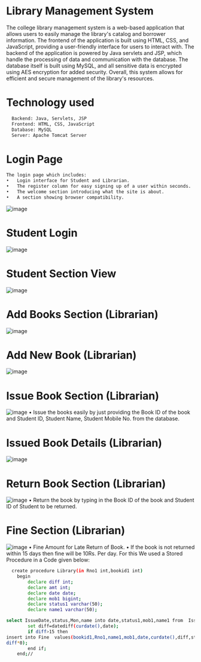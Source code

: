 
# Library Management System

The college library management system is a web-based application that allows users to easily manage the library's catalog and borrower information. The frontend of the application is built using HTML, CSS, and JavaScript, providing a user-friendly interface for users to interact with. The backend of the application is powered by Java servlets and JSP, which handle the processing of data and communication with the database. The database itself is built using MySQL, and all sensitive data is encrypted using AES encryption for added security. Overall, this system allows for efficient and secure management of the library's resources.

# Technology used
```bash
  Backend: Java, Servlets, JSP
  Frontend: HTML, CSS, JavaScript
  Database: MySQL
  Server: Apache Tomcat Server
```
# Login Page
```bash
The login page which includes:
•	Login interface for Student and Librarian. 
•	The register column for easy signing up of a user within seconds.
•	The welcome section introducing what the site is about.
•	A section showing browser compatibility.
```

![image](https://user-images.githubusercontent.com/92716110/205496989-d16f1d3b-482f-494b-866b-7e185cfcd610.png)

# Student Login
![image](https://user-images.githubusercontent.com/92716110/205497109-5130d61a-96e4-41e3-8e4b-dbe983bf74a4.png)

# Student Section View
![image](https://user-images.githubusercontent.com/92716110/205497191-ff3ebf35-f9dc-4394-a922-d31d54506f53.png)

# Add Books Section (Librarian)
![image](https://user-images.githubusercontent.com/92716110/205497223-27f39868-d019-41b6-8aa9-11fb9c48e4d3.png)

# Add New Book (Librarian)
![image](https://user-images.githubusercontent.com/92716110/205497268-3a93267d-de6f-4e04-8248-c4772689e326.png)

# Issue Book Section (Librarian)
![image](https://user-images.githubusercontent.com/92716110/205497419-2e2b6233-5bbc-42fc-9f37-b6abf6be8c06.png)
•	Issue the books easily by just providing the Book ID of the book and Student ID, Student Name, Student Mobile No. from the database.

# Issued Book Details (Librarian)
![image](https://user-images.githubusercontent.com/92716110/205497453-909bf410-7404-44e0-b22d-fef0a18dea11.png)

# Return Book Section (Librarian)
![image](https://user-images.githubusercontent.com/92716110/205497475-c8098f92-ee0b-4685-b9f0-8e6dcfa9b148.png)
•	Return the book by typing in the Book ID of the book and Student ID of Student to be returned.

# Fine Section (Librarian)

![image](https://user-images.githubusercontent.com/92716110/205497508-8b87ef10-d6d6-4062-96ce-1164a48afad6.png)
•	Fine Amount for Late Return of Book.
•	If the book is not returned within 15 days then fine will be 10Rs. Per day. For this We used a Stored Procedure in a Code given below:

```bash
  create procedure Library(in Rno1 int,bookid1 int)
	begin
		declare diff int;
		declare amt int;
		declare date date;
		declare mob1 bigint;
		declare status1 varchar(50);
		declare name1 varchar(50);

select IssueDate,status,Mon,name into date,status1,mob1,name1 from  IssueBook where Rno=Rno1 and bookid=bookid1;
		set diff=datediff(curdate(),date);
		if diff>15 then
insert into Fine  values(bookid1,Rno1,name1,mob1,date,curdate(),diff,status1,
diff*0);
		end if;
	end;//

```

